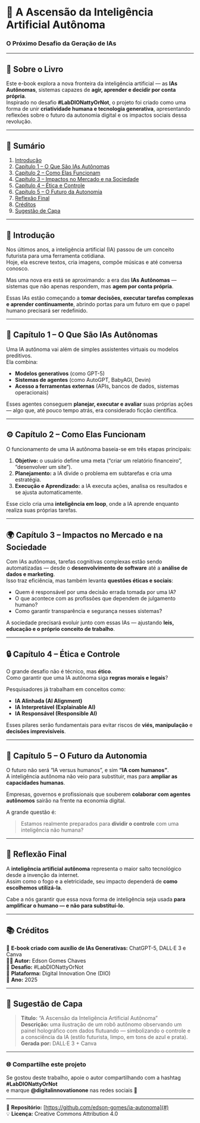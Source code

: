 # 🧠 A Ascensão da Inteligência Artificial Autônoma  
### O Próximo Desafio da Geração de IAs  

---

## 📘 Sobre o Livro
Este e-book explora a nova fronteira da inteligência artificial — as **IAs Autônomas**, sistemas capazes de **agir, aprender e decidir por conta própria**.  
Inspirado no desafio **#LabDIONattyOrNot**, o projeto foi criado como uma forma de unir **criatividade humana e tecnologia generativa**, apresentando reflexões sobre o futuro da autonomia digital e os impactos sociais dessa revolução.

---

## 📖 Sumário
1. [Introdução](#-introdução)  
2. [Capítulo 1 – O Que São IAs Autônomas](#-capítulo-1--o-que-são-ias-autônomas)  
3. [Capítulo 2 – Como Elas Funcionam](#-capítulo-2--como-elas-funcionam)  
4. [Capítulo 3 – Impactos no Mercado e na Sociedade](#-capítulo-3--impactos-no-mercado-e-na-sociedade)  
5. [Capítulo 4 – Ética e Controle](#-capítulo-4--ética-e-controle)  
6. [Capítulo 5 – O Futuro da Autonomia](#-capítulo-5--o-futuro-da-autonomia)  
7. [Reflexão Final](#-reflexão-final)  
8. [Créditos](#-créditos)  
9. [Sugestão de Capa](#-sugestão-de-capa)  

---

## 📘 Introdução
Nos últimos anos, a inteligência artificial (IA) passou de um conceito futurista para uma ferramenta cotidiana.  
Hoje, ela escreve textos, cria imagens, compõe músicas e até conversa conosco.  

Mas uma nova era está se aproximando: a era das **IAs Autônomas** — sistemas que não apenas respondem, mas **agem por conta própria**.  

Essas IAs estão começando a **tomar decisões, executar tarefas complexas e aprender continuamente**, abrindo portas para um futuro em que o papel humano precisará ser redefinido.

---

## 🤖 Capítulo 1 – O Que São IAs Autônomas
Uma IA autônoma vai além de simples assistentes virtuais ou modelos preditivos.  
Ela combina:

- **Modelos generativos** (como GPT-5)  
- **Sistemas de agentes** (como AutoGPT, BabyAGI, Devin)  
- **Acesso a ferramentas externas** (APIs, bancos de dados, sistemas operacionais)  

Esses agentes conseguem **planejar, executar e avaliar** suas próprias ações — algo que, até pouco tempo atrás, era considerado ficção científica.

---

## ⚙️ Capítulo 2 – Como Elas Funcionam
O funcionamento de uma IA autônoma baseia-se em três etapas principais:

1. **Objetivo:** o usuário define uma meta (“criar um relatório financeiro”, “desenvolver um site”).  
2. **Planejamento:** a IA divide o problema em subtarefas e cria uma estratégia.  
3. **Execução e Aprendizado:** a IA executa ações, analisa os resultados e se ajusta automaticamente.  

Esse ciclo cria uma **inteligência em loop**, onde a IA aprende enquanto realiza suas próprias tarefas.

---

## 🌍 Capítulo 3 – Impactos no Mercado e na Sociedade
Com IAs autônomas, tarefas cognitivas complexas estão sendo automatizadas — desde o **desenvolvimento de software** até a **análise de dados e marketing**.  
Isso traz eficiência, mas também levanta **questões éticas e sociais**:

- Quem é responsável por uma decisão errada tomada por uma IA?  
- O que acontece com as profissões que dependem de julgamento humano?  
- Como garantir transparência e segurança nesses sistemas?  

A sociedade precisará evoluir junto com essas IAs — ajustando **leis, educação e o próprio conceito de trabalho**.

---

## 🔒 Capítulo 4 – Ética e Controle
O grande desafio não é técnico, mas **ético**.  
Como garantir que uma IA autônoma siga **regras morais e legais**?  

Pesquisadores já trabalham em conceitos como:
- **IA Alinhada (AI Alignment)**  
- **IA Interpretável (Explainable AI)**  
- **IA Responsável (Responsible AI)**  

Esses pilares serão fundamentais para evitar riscos de **viés, manipulação** e **decisões imprevisíveis**.

---

## 🚀 Capítulo 5 – O Futuro da Autonomia
O futuro não será “IA versus humanos”, e sim **“IA com humanos”**.  
A inteligência autônoma não veio para substituir, mas para **ampliar as capacidades humanas**.  

Empresas, governos e profissionais que souberem **colaborar com agentes autônomos** sairão na frente na economia digital.  

A grande questão é:  
> Estamos realmente preparados para **dividir o controle** com uma inteligência não humana?

---

## 💭 Reflexão Final
A **inteligência artificial autônoma** representa o maior salto tecnológico desde a invenção da internet.  
Assim como o fogo e a eletricidade, seu impacto dependerá de **como escolhemos utilizá-la**.  

Cabe a nós garantir que essa nova forma de inteligência seja usada **para amplificar o humano — e não para substituí-lo**.

---

## 📚 Créditos
📘 **E-book criado com auxílio de IAs Generativas:** ChatGPT-5, DALL·E 3 e Canva  
👨‍💻 **Autor:** Edson Gomes Chaves  
🏁 **Desafio:** #LabDIONattyOrNot  
🏫 **Plataforma:** Digital Innovation One (DIO)  
📅 **Ano:** 2025  

---

## 🎨 Sugestão de Capa
> **Título:** “A Ascensão da Inteligência Artificial Autônoma”  
> **Descrição:** uma ilustração de um robô autônomo observando um painel holográfico com dados flutuando — simbolizando o controle e a consciência da IA (estilo futurista, limpo, em tons de azul e prata).  
> **Gerada por:** DALL·E 3 + Canva  

---

### 🌐 Compartilhe este projeto
Se gostou deste trabalho, apoie o autor compartilhando com a hashtag **#LabDIONattyOrNot**  
e marque **@digitalinnovationone** nas redes sociais 🚀  

---

📘 **Repositório:** [https://github.com/edson-gomes/ia-autonoma](#)  
💡 **Licença:** Creative Commons Attribution 4.0  
